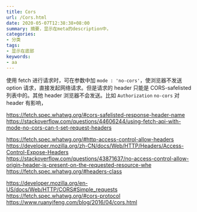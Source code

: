 ```yaml
---
title: Cors
url: /Cors.html
date: 2020-05-07T12:38:38+08:00
summary: 摘要，显示在meta的description中，
categories:
- 分类
tags:
- 显示在底部
keywords:
- aa
---
```


使用 fetch 进行请求时，可在参数中加 `mode : 'no-cors'`，使浏览器不发送 option 请求，直接发起网络请求。但是请求的 header 只能是 CORS-safelisted 列表中的。其他 header 浏览器不会发送。比如 `Authorization` 
`no-cors` 对 header 有影响，

https://fetch.spec.whatwg.org/#cors-safelisted-response-header-name
https://stackoverflow.com/questions/44606244/using-fetch-api-with-mode-no-cors-can-t-set-request-headers

https://fetch.spec.whatwg.org/#http-access-control-allow-headers
https://developer.mozilla.org/zh-CN/docs/Web/HTTP/Headers/Access-Control-Expose-Headers
https://stackoverflow.com/questions/43871637/no-access-control-allow-origin-header-is-present-on-the-requested-resource-whe
https://fetch.spec.whatwg.org/#headers-class

https://developer.mozilla.org/en-US/docs/Web/HTTP/CORS#Simple_requests
https://fetch.spec.whatwg.org/#cors-protocol
https://www.ruanyifeng.com/blog/2016/04/cors.html